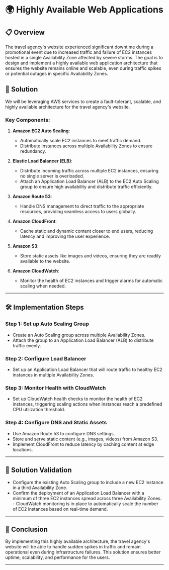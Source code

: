 # 🌍 Highly Available Web Applications

## 📋 Overview
The travel agency's website experienced significant downtime during a promotional event due to increased traffic and failure of EC2 instances hosted in a single Availability Zone affected by severe storms. The goal is to design and implement a highly available web application architecture that ensures the website remains online and scalable, even during traffic spikes or potential outages in specific Availability Zones.

## 🚀 Solution
We will be leveraging AWS services to create a fault-tolerant, scalable, and highly available architecture for the travel agency's website.

### Key Components:
1. **Amazon EC2 Auto Scaling**: 
   - Automatically scale EC2 instances to meet traffic demand.
   - Distribute instances across multiple Availability Zones to ensure redundancy.

2. **Elastic Load Balancer (ELB)**: 
   - Distribute incoming traffic across multiple EC2 instances, ensuring no single server is overloaded.
   - Attach an Application Load Balancer (ALB) to the EC2 Auto Scaling group to ensure high availability and distribute traffic efficiently.

3. **Amazon Route 53**:
   - Handle DNS management to direct traffic to the appropriate resources, providing seamless access to users globally.

4. **Amazon CloudFront**:
   - Cache static and dynamic content closer to end users, reducing latency and improving the user experience.

5. **Amazon S3**:
   - Store static assets like images and videos, ensuring they are readily available to the website.

6. **Amazon CloudWatch**:
   - Monitor the health of EC2 instances and trigger alarms for automatic scaling when needed.

---

## 🛠️ Implementation Steps

### Step 1: **Set up Auto Scaling Group**
- Create an Auto Scaling group across multiple Availability Zones.
- Attach the group to an Application Load Balancer (ALB) to distribute traffic evenly.

### Step 2: **Configure Load Balancer**
- Set up an Application Load Balancer that will route traffic to healthy EC2 instances in multiple Availability Zones.
  
### Step 3: **Monitor Health with CloudWatch**
- Set up CloudWatch health checks to monitor the health of EC2 instances, triggering scaling actions when instances reach a predefined CPU utilization threshold.

### Step 4: **Configure DNS and Static Assets**
- Use Amazon Route 53 to configure DNS settings.
- Store and serve static content (e.g., images, videos) from Amazon S3.
- Implement CloudFront to reduce latency by caching content at edge locations.

---

## 🔄 Solution Validation

-  Configure the existing Auto Scaling group to include a new EC2 instance in a third Availability Zone.
-  Confirm the deployment of an Application Load Balancer with a minimum of three EC2 instances spread across three Availability Zones. - CloudWatch monitoring is in place to automatically scale the number of EC2 instances based on real-time demand.

---

## 🏁 Conclusion
By implementing this highly available architecture, the travel agency's website will be able to handle sudden spikes in traffic and remain operational even during infrastructure failures. This solution ensures better uptime, scalability, and performance for the users.

---

